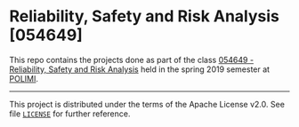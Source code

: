 # Reliability, Safety and Risk Analysis [054649]

This repo contains the projects done as part of the class [054649 - Reliability, Safety and Risk Analysis][rsra] held in the spring 2019 semester at [POLIMI][polimi].

---
This project is distributed under the terms of the Apache License v2.0.
See file [`LICENSE`][license-url] for further reference.

 [rsra]: https://www4.ceda.polimi.it/manifesti/manifesti/controller/ManifestoPublic.do?EVN_DETTAGLIO_RIGA_MANIFESTO=evento&aa=2021&k_cf=225&k_corso_la=478&k_indir=X2A&codDescr=054649&lang=IT&semestre=2&anno_corso=1&idItemOfferta=155225&idRiga=268350
 [polimi]: https://www.polimi.it/
 [license-url]: /LICENSE
